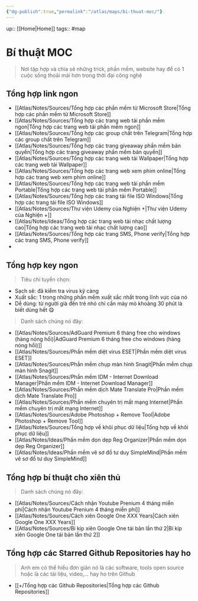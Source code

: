 ```yaml
---
{"dg-publish":true,"permalink":"/atlas/maps/bi-thuat-moc/"}
---
```


up:: [[Home\|Home]]
tags:: #map 

# Bí thuật MOC

> Nơi tập hợp và chia sẻ những trick, phần mềm, website hay để có 1 cuộc sống thoải mái hơn trong thời đại công nghệ

## Tổng hợp link ngon

- [[Atlas/Notes/Sources/Tổng hợp các phần mềm từ Microsoft Store\|Tổng hợp các phần mềm từ Microsoft Store]]
- [[Atlas/Notes/Sources/Tổng hợp các trang web tải phần mềm ngon\|Tổng hợp các trang web tải phần mềm ngon]]
- [[Atlas/Notes/Sources/Tổng hợp các group chất trên Telegram\|Tổng hợp các group chất trên Telegram]]
- [[Atlas/Notes/Sources/Tổng hợp các trang giveaway phần mềm bản quyền\|Tổng hợp các trang giveaway phần mềm bản quyền]]
- [[Atlas/Notes/Sources/Tổng hợp các trang web tải Wallpaper\|Tổng hợp các trang web tải Wallpaper]]
- [[Atlas/Notes/Sources/Tổng hợp các trang web xem phim online\|Tổng hợp các trang web xem phim online]]
- [[Atlas/Notes/Sources/Tổng hợp các trang web tải phần mềm Portable\|Tổng hợp các trang web tải phần mềm Portable]]
- [[Atlas/Notes/Sources/Tổng hợp các trang tải file ISO Windows\|Tổng hợp các trang tải file ISO Windows]]
- [[Atlas/Notes/Sources/Thư viện Udemy của Nghiện +\|Thư viện Udemy của Nghiện +]]
- [[Atlas/Notes/Ideas/Tổng hợp các trang web tải nhạc chất lượng cao\|Tổng hợp các trang web tải nhạc chất lượng cao]]
- [[Atlas/Notes/Sources/Tổng hợp các trang SMS, Phone verify\|Tổng hợp các trang SMS, Phone verify]]
- 

## Tổng hợp key ngon

> Tiêu chí tuyển chọn:

- Sạch sẽ: đã kiểm tra virus kỹ càng
- Xuất sắc: 1 trong những phần mềm xuất sắc nhất trong lĩnh vực của nó 
- Dễ dùng: từ người già đến trẻ nhỏ chỉ cần mày mò khoảng 30 phút là biết dùng hết 😋

> Danh sách chúng nó đây: 

- [[Atlas/Notes/Sources/AdGuard Premium 6 tháng free cho windows (hàng nóng hổi)\|AdGuard Premium 6 tháng free cho windows (hàng nóng hổi)]]
- [[Atlas/Notes/Sources/Phần mềm diệt virus ESET\|Phần mềm diệt virus ESET]]
- [[Atlas/Notes/Sources/Phần mềm chụp màn hình Snagit\|Phần mềm chụp màn hình Snagit]]
- [[Atlas/Notes/Sources/Phần mềm IDM - Internet Download Manager\|Phần mềm IDM - Internet Download Manager]]
- [[Atlas/Notes/Sources/Phần mềm dịch Mate Translate Pro\|Phần mềm dịch Mate Translate Pro]]
- [[Atlas/Notes/Sources/Phần mềm chuyên trị mất mạng Internet\|Phần mềm chuyên trị mất mạng Internet]]
- [[Atlas/Notes/Sources/Adobe Photoshop + Remove Tool\|Adobe Photoshop + Remove Tool]]
- [[Atlas/Notes/Sources/Tổng hợp về khôi phục dữ liệu\|Tổng hợp về khôi phục dữ liệu]]
- [[Atlas/Notes/Ideas/Phần mềm dọn dẹp Reg Organizer\|Phần mềm dọn dẹp Reg Organizer]]
- [[Atlas/Notes/Ideas/Phần mềm vẽ sơ đồ tư duy SimpleMind\|Phần mềm vẽ sơ đồ tư duy SimpleMind]]

## Tổng hợp bí thuật cho xiên thủ

> Danh sách chúng nó đây:

- [[Atlas/Notes/Sources/Cách nhận Youtube Prenium 4 tháng miễn phí\|Cách nhận Youtube Prenium 4 tháng miễn phí]]
- [[Atlas/Notes/Sources/Cách xiên Google One XXX Years\|Cách xiên Google One XXX Years]]
- [[Atlas/Notes/Sources/Bí kíp xiên Google One tái bản lần thứ 2\|Bí kíp xiên Google One tái bản lần thứ 2]]

## Tổng hợp các Starred Github Repositories hay ho

> Anh em có thể hiểu đơn giản nó là các software, tools open source hoặc là các tài liệu, video,... hay ho trên Github

- [[+/Tổng hợp các Github Repositories\|Tổng hợp các Github Repositories]]